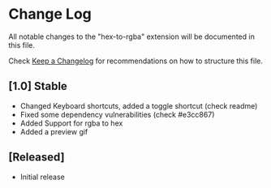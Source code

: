 # Change Log
All notable changes to the "hex-to-rgba" extension will be documented in this file.

Check [Keep a Changelog](http://keepachangelog.com/) for recommendations on how to structure this file.

## [1.0] Stable
- Changed Keyboard shortcuts, added a toggle shortcut (check readme)
- Fixed some dependency vulnerabilities (check #e3cc867)
- Added Support for rgba to hex
- Added a preview gif

## [Released]
- Initial release
